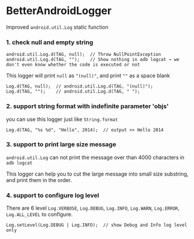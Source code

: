 BetterAndroidLogger
===================

Improved `android.util.Log` static function

### 1. check null and empty string

    android.util.Log.d(TAG, null);  // Throw NullPointException
    android.util.Log.d(TAG, "");    // Show nothing in adb logcat → we don't even know whether the code is executed or not

This logger will print `null` as `"(null)"`, and print `""` as a space blank

    Log.d(TAG, null);  // android.util.Log.d(TAG, "(null)");
    Log.d(TAG, "");    // android.util.Log.d(TAG, " ");

### 2. support string format with indefinite parameter 'objs'

you can use this logger just like `String.format`

    Log.d(TAG, "%s %d", "Hello", 2014);  // output >> Hello 2014
   
### 3. support to print large size message

`android.util.Log` can not print the message over than 4000 characters in `adb logcat`

This logger can help you to cut the large message into small size substring, and print them in the order.

### 4. support to configure log level

There are 6 level `Log.VERBOSE`, `Log.DEBUG`, `Log.INFO`, `Log.WARN`, `Log.ERROR`, `Log.ALL_LEVEL` to configure.

    Log.setLevel(Log.DEBUG | Log.INFO);  // show Debug and Info log level only
